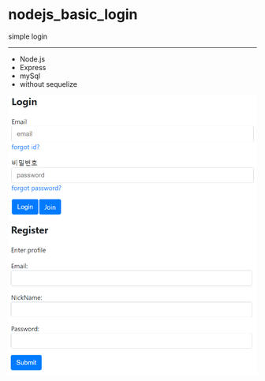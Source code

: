 # nodejs_basic_login

simple login

---

- Node.js
- Express
- mySql
- without sequelize

![login](img/login.PNG)
![login](img/register.PNG)
